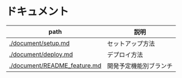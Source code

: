 # ドキュメント

| path | 説明 |
|-----------|-----------|
|[./document/setup.md](./document/setup.md)|セットアップ方法|
|[./document/deploy.md](./document/deploy.md)|デプロイ方法|
|[./document/README_feature.md](./document/README_feature.md)|開発予定機能別ブランチ|
